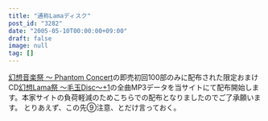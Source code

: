 ```yaml
---
title: "通称Lamaディスク"
post_id: "3282"
date: "2005-05-10T00:00:00+09:00"
draft: false
image: null
tag: []
---
```



[幻想音楽祭 ～ Phantom Concert](http://tsubu.s104.xrea.com/thcd/)の即売初回100部のみに配布された限定おまけCD[幻想Lama祭 ～毛玉Disc～+1](http://lama.danmaq.com/lama/)の全曲MP3データを当サイトにて配布開始します。本家サイトの負荷軽減のためこちらでの配布となりましたのでご了承願います。 とりあえず、この先⑨注意、とだけ言っておく。
